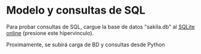 # Modelo y consultas de SQL

Para probar consultas de SQL, cargue la base de datos "sakila.db" al [SQLite online](https://sqliteonline.com/) (presione este hipervinculo).

Proximamente, se subirá carga de BD y consultas desde Python
